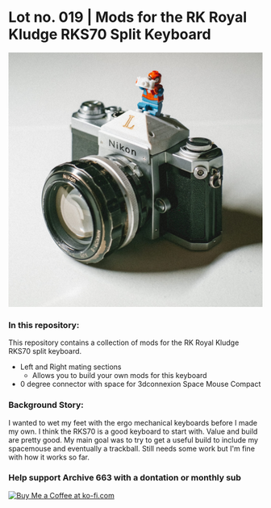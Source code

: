 # Lot no. 019 | Mods for the RK Royal Kludge RKS70 Split Keyboard

![samplePhoto001](https://github.com/Archive-663/lego/blob/main/ASSETS/DSCF5894.jpg)

### In this repository:
This repository contains a collection of mods for the RK Royal Kludge RKS70  split keyboard.
- Left and Right mating sections
	- Allows you to build your own mods for this keyboard
- 0 degree connector with space for 3dconnexion Space Mouse Compact

### Background Story:
I wanted to wet my feet with the ergo mechanical keyboards before I made my own. I think the RKS70 is a good keyboard to start with. Value and build are pretty good. My main goal was to try to get a useful build to include my spacemouse and eventually a trackball. Still needs some work but I'm fine with how it works so far.

### Help support Archive 663 with a dontation or monthly sub

<a href='https://ko-fi.com/P5P3MHMSF' target='_blank'><img height='36' style='border:0px;height:36px;' src='https://storage.ko-fi.com/cdn/kofi2.png?v=3' border='0' alt='Buy Me a Coffee at ko-fi.com' /></a>

